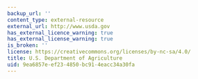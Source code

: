 ```yaml
---
backup_url: ''
content_type: external-resource
external_url: http://www.usda.gov
has_external_licence_warning: true
has_external_license_warning: true
is_broken: ''
license: https://creativecommons.org/licenses/by-nc-sa/4.0/
title: U.S. Department of Agriculture
uid: 9ea6857e-ef23-4850-bc91-4eacc34a30fa
---
```

